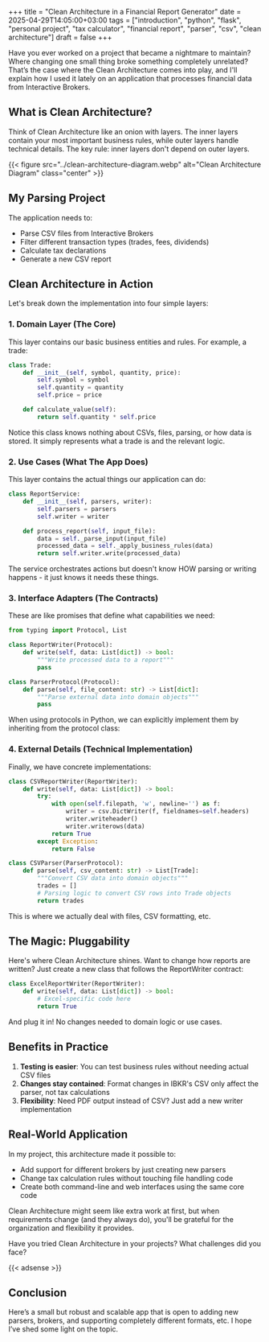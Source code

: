 +++
title = "Clean Architecture in a Financial Report Generator"
date = 2025-04-29T14:05:00+03:00
tags = ["introduction", "python", "flask", "personal project", "tax calculator", "financial report", "parser", "csv", "clean architecture"]
draft = false
+++

Have you ever worked on a project that became a nightmare to maintain? Where changing one small thing broke something completely unrelated? That’s the case where the Clean Architecture comes into play, and I'll explain how I used it lately on an application that processes financial data from Interactive Brokers.

## What is Clean Architecture?

Think of Clean Architecture like an onion with layers. The inner layers contain your most important business rules, while outer layers handle technical details. The key rule: inner layers don't depend on outer layers.

{{< figure src="../clean-architecture-diagram.webp" alt="Clean Architecture Diagram" class="center" >}}

## My Parsing Project

The application needs to:

- Parse CSV files from Interactive Brokers
- Filter different transaction types (trades, fees, dividends)
- Calculate tax declarations
- Generate a new CSV report

## Clean Architecture in Action

Let's break down the implementation into four simple layers:

### 1. Domain Layer (The Core)

This layer contains our basic business entities and rules. For example, a trade:

```python
class Trade:
    def __init__(self, symbol, quantity, price):
        self.symbol = symbol
        self.quantity = quantity
        self.price = price

    def calculate_value(self):
        return self.quantity * self.price
```

Notice this class knows nothing about CSVs, files, parsing, or how data is stored. It simply represents what a trade is and the relevant logic.

### 2. Use Cases (What The App Does)

This layer contains the actual things our application can do:

```python
class ReportService:
    def __init__(self, parsers, writer):
        self.parsers = parsers
        self.writer = writer

    def process_report(self, input_file):
        data = self._parse_input(input_file)
        processed_data = self._apply_business_rules(data)
        return self.writer.write(processed_data)
```

The service orchestrates actions but doesn't know HOW parsing or writing happens - it just knows it needs these things.

### 3. Interface Adapters (The Contracts)

These are like promises that define what capabilities we need:

```python
from typing import Protocol, List

class ReportWriter(Protocol):
    def write(self, data: List[dict]) -> bool:
        """Write processed data to a report"""
        pass

class ParserProtocol(Protocol):
    def parse(self, file_content: str) -> List[dict]:
        """Parse external data into domain objects"""
        pass
```

When using protocols in Python, we can explicitly implement them by inheriting from the protocol class:

### 4. External Details (Technical Implementation)

Finally, we have concrete implementations:

```python
class CSVReportWriter(ReportWriter):
    def write(self, data: List[dict]) -> bool:
        try:
            with open(self.filepath, 'w', newline='') as f:
                writer = csv.DictWriter(f, fieldnames=self.headers)
                writer.writeheader()
                writer.writerows(data)
            return True
        except Exception:
            return False

class CSVParser(ParserProtocol):
    def parse(self, csv_content: str) -> List[Trade]:
        """Convert CSV data into domain objects"""
        trades = []
        # Parsing logic to convert CSV rows into Trade objects
        return trades
```

This is where we actually deal with files, CSV formatting, etc.

## The Magic: Pluggability

Here's where Clean Architecture shines. Want to change how reports are written? Just create a new class that follows the ReportWriter contract:

```python
class ExcelReportWriter(ReportWriter):
    def write(self, data: List[dict]) -> bool:
        # Excel-specific code here
        return True
```

And plug it in! No changes needed to domain logic or use cases.

## Benefits in Practice

1. **Testing is easier**: You can test business rules without needing actual CSV files
2. **Changes stay contained**: Format changes in IBKR's CSV only affect the parser, not tax calculations
3. **Flexibility**: Need PDF output instead of CSV? Just add a new writer implementation

## Real-World Application

In my project, this architecture made it possible to:

- Add support for different brokers by just creating new parsers
- Change tax calculation rules without touching file handling code
- Create both command-line and web interfaces using the same core code

Clean Architecture might seem like extra work at first, but when requirements change (and they always do), you'll be grateful for the organization and flexibility it provides.

Have you tried Clean Architecture in your projects? What challenges did you face?

{{< adsense >}}

## Conclusion

Here’s a small but robust and scalable app that is open to adding new parsers, brokers, and supporting completely different formats, etc. I hope I’ve shed some light on the topic.
